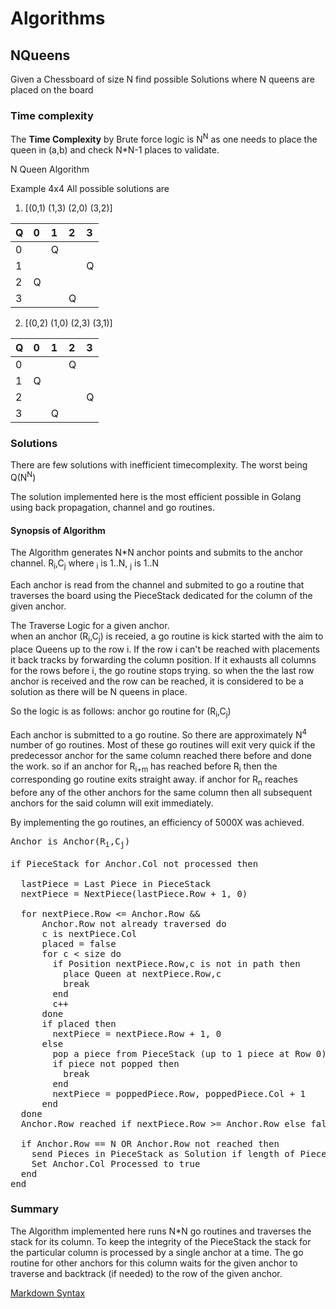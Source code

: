 # Algorithms 
## NQueens
Given a Chessboard of size N find possible Solutions where N queens are placed on the board

### Time complexity
The **Time Complexity** by Brute force logic is N<sup>N</sup> as one needs to place the queen in (a,b) and check N*N-1 places to validate.

N Queen Algorithm

Example 4x4
All possible solutions are 

1) [(0,1) (1,3) (2,0) (3,2)] 

 | Q | 0 | 1 | 2 | 3 |
 |:--|:--|:--|:--|:--|
 | 0 |   | Q |   |   | 
 | 1 |   |   |   | Q |
 | 2 | Q |   |   |   |
 | 3 |   |   | Q |   |

2) [(0,2) (1,0) (2,3) (3,1)] 

 | Q | 0 | 1 | 2 | 3 |
 |:--|:--|:--|:--|:--|
 | 0 |   |   | Q |   | 
 | 1 | Q |   |   |   |
 | 2 |   |   |   | Q |
 | 3 |   | Q |   |   |

### Solutions
There are few solutions with inefficient timecomplexity. The worst being Q(N<sup>N</sup>)

The solution implemented here is the most efficient possible in Golang using back propagation, channel and go routines.

#### Synopsis of Algorithm

The Algorithm generates N*N anchor points and submits to the anchor channel.
R<sub>i</sub>,C<sub>j</sub>
where <sub>i</sub> is 1..N, <sub>j</sub> is 1..N

Each anchor is read from the channel and submited to go a routine that  traverses the board using the PieceStack dedicated for the column of the given anchor.

The Traverse Logic for a given anchor.<br>
when an anchor (R<sub>i</sub>,C<sub>j</sub>) is receied, a go routine is kick started with the aim to place Queens up to the row i. If the row i can't be reached with placements it back tracks by forwarding the column position. If it exhausts all columns for the rows before i, the go routine stops trying. 
so when the the last row anchor is received and the row can be reached, it is considered to be a solution as there will be N queens in place.

So the logic is as follows:
anchor go routine for (R<sub>i</sub>,C<sub>j</sub>)

Each anchor is submitted to a go routine. So there are approximately N<sup>4</sup> number of go routines. Most of these go routines will exit very quick if the predecessor anchor for the same column reached there before and done the work. 
so if an anchor for R<sub>i+m</sub> has reached before R<sub>i</sub> then the corresponding go routine exits straight away. if anchor for R<sub>n</sub> reaches before any of the other anchors for the same column then all subsequent anchors for the said column will exit immediately.

By implementing the go routines, an efficiency of 5000X was achieved.

<pre>
Anchor is Anchor(R<sub>i</sub>,C<sub>j</sub>) 

if PieceStack for Anchor.Col not processed then

  lastPiece = Last Piece in PieceStack
  nextPiece = NextPiece(lastPiece.Row + 1, 0)

  for nextPiece.Row <= Anchor.Row && 
      Anchor.Row not already traversed do
      c is nextPiece.Col
      placed = false
      for c < size do
        if Position nextPiece.Row,c is not in path then 
          place Queen at nextPiece.Row,c
          break
        end
        c++
      done
      if placed then
        nextPiece = nextPiece.Row + 1, 0
      else 
        pop a piece from PieceStack (up to 1 piece at Row 0)
        if piece not popped then
          break
        end
        nextPiece = poppedPiece.Row, poppedPiece.Col + 1
      end
  done
  Anchor.Row reached if nextPiece.Row >= Anchor.Row else false

  if Anchor.Row == N OR Anchor.Row not reached then
    send Pieces in PieceStack as Solution if length of PieceStack == size
    Set Anchor.Col Processed to true
  end
end
</pre>

### Summary
The Algorithm implemented here runs N*N go routines and traverses the stack for its column. To keep the integrity of the PieceStack the stack for the particular column is processed by a single anchor at a time. The go routine for other anchors for this column waits for the given anchor to traverse and backtrack (if needed) to the row of the given anchor.


[Markdown Syntax](https://stackedit.io/app#)